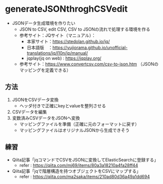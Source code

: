 # generateJSONthroghCSVedit
- JSONデータ生成環境を作りたい
  - JSON to CSV, edit CSV, CSV to JSONの流れで処理する環境を作る
  - 参考サイト：JQサイト（マニュアル）：
    - 本家サイト：https://stedolan.github.io/jq/
    - 日本語版　：https://yujiorama.github.io/unofficial-translations/jq/l10n/jp/manual/
    - jqplay(jq on web) : https://jqplay.org/
  - 参考サイト：https://www.convertcsv.com/csv-to-json.htm （JSONのマッピングを定義できる）

## 方法
1. JSONをCSVデータ変換
   - ヘッダ付きで正確にkeyとvalueを整列させる
2. CSVデータを編集
3. 変数済みCSVデータをJSONへ変換
   - マッピングファイルを準備（正確に元のフォーマットに戻す）
   - マッピングファイルはオリジナルJSONから生成できそう

## 練習
- Qiita記事「jqコマンドでCSVをJSONに変換してElasticSearchに登録する」
  - refer : https://qiita.com/mj69/items/80a3a18210a4fa28ff44
- Qiita記事「jqで階層構造を持つオブジェクトをCSVにマップする」
  - refer : https://qiita.com/ma2saka/items/210ad80d36a49a1dd694

